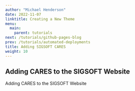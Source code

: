 ```yaml
---
author: "Michael Henderson"
date: 2022-11-07
linktitle: Creating a New Theme
menu:
  main:
    parent: tutorials
next: /tutorials/github-pages-blog
prev: /tutorials/automated-deployments
title: Adding SIGSOFT CARES
weight: 10
---
```



## Adding CARES to the SIGSOFT Website

Adding CARES to the SIGSOFT Website
